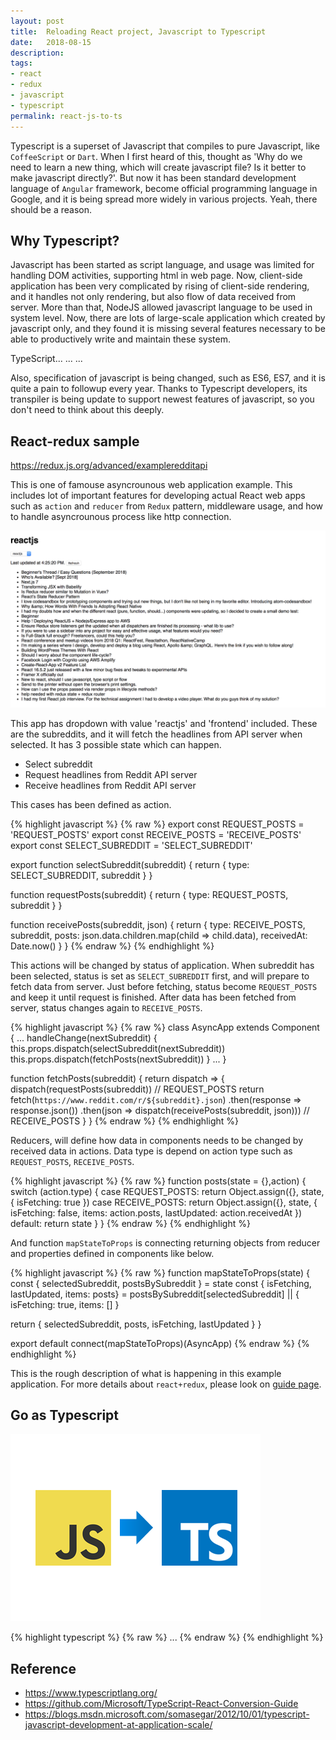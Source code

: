 ```yaml
---
layout: post
title:  Reloading React project, Javascript to Typescript
date:   2018-08-15
description: 
tags:
- react
- redux
- javascript
- typescript
permalink: react-js-to-ts
---
```



Typescript is a superset of Javascript that compiles to pure Javascript, like `CoffeeScript` or `Dart`. When I first heard of this, thought as 'Why do we need to learn a new thing, which will create javascript file? Is it better to make javascript directly?'. But now it has been standard development language of `Angular` framework, become official programming language in Google, and it is being spread more widely in various projects. Yeah, there should be a reason.


## Why Typescript?
Javascript has been started as script language, and usage was limited for handling DOM activities, supporting html in web page. Now, client-side application has been very complicated by rising of client-side rendering, and it handles not only rendering, but also flow of data received from server. More than that, NodeJS allowed javascript language to be used in system level. 
Now, there are lots of large-scale application which created by javascript only, and they found it is missing several features necessary to be able to productively write and maintain these system.

TypeScript...
...
...

Also, specification of javascript is being changed, such as ES6, ES7, and it is quite a pain to followup every year. Thanks to Typescript developers, its transpiler is being update to support newest features of javascript, so you don't need to think about this deeply.


## React-redux sample
https://redux.js.org/advanced/exampleredditapi

This is one of famouse asyncrounous web application example. This includes lot of important features for developing actual React web apps such as `action` and `reducer` from `Redux` pattern, middleware usage, and how to handle asyncrounous process like http connection. 

![Screenshot](/assets/post_img/react-js-to-ts/reddit-api-sample.png)

This app has dropdown with value 'reactjs' and 'frontend' included. These are the subreddits, and it will fetch the headlines from API server when selected. It has 3 possible state which can happen.
- Select subreddit
- Request headlines from Reddit API server
- Receive headlines from Reddit API server

This cases has been defined as action.

{% highlight javascript %}
{% raw %}
export const REQUEST_POSTS = 'REQUEST_POSTS'
export const RECEIVE_POSTS = 'RECEIVE_POSTS'
export const SELECT_SUBREDDIT = 'SELECT_SUBREDDIT'

export function selectSubreddit(subreddit) {
  return {
    type: SELECT_SUBREDDIT,
    subreddit
  }
}

function requestPosts(subreddit) {
  return {
    type: REQUEST_POSTS,
    subreddit
  }
}

function receivePosts(subreddit, json) {
  return {
    type: RECEIVE_POSTS,
    subreddit,
    posts: json.data.children.map(child => child.data),
    receivedAt: Date.now()
  }
}
{% endraw %}
{% endhighlight %}

This actions will be changed by status of application. When subreddit has been selected, status is set as `SELECT_SUBREDDIT` first, and will prepare to fetch data from server. Just before fetching, status become `REQUEST_POSTS` and keep it until request is finished. After data has been fetched from server, status changes again to `RECEIVE_POSTS`.

{% highlight javascript %}
{% raw %}
class AsyncApp extends Component {
    ...
    handleChange(nextSubreddit) {
        this.props.dispatch(selectSubreddit(nextSubreddit))
        this.props.dispatch(fetchPosts(nextSubreddit))
    }
    ...
}

function fetchPosts(subreddit) {
  return dispatch => {
    dispatch(requestPosts(subreddit))   // REQUEST_POSTS
    return fetch(`https://www.reddit.com/r/${subreddit}.json`)
      .then(response => response.json())
      .then(json => dispatch(receivePosts(subreddit, json)))    // RECEIVE_POSTS
  }
}
{% endraw %}
{% endhighlight %}

Reducers, will define how data in components needs to be changed by received data in actions. Data type is depend on action type such as `REQUEST_POSTS`, `RECEIVE_POSTS`.

{% highlight javascript %}
{% raw %}
function posts(state = {},action) {
  switch (action.type) {
    case REQUEST_POSTS:
      return Object.assign({}, state, {
        isFetching: true
      })
    case RECEIVE_POSTS:
      return Object.assign({}, state, {
        isFetching: false,
        items: action.posts,
        lastUpdated: action.receivedAt
      })
    default:
      return state
  }
}
{% endraw %}
{% endhighlight %}

And function `mapStateToProps` is connecting returning objects from reducer and properties defined in components like below.

{% highlight javascript %}
{% raw %}
function mapStateToProps(state) {
  const { selectedSubreddit, postsBySubreddit } = state
  const { isFetching, lastUpdated, items: posts} = postsBySubreddit[selectedSubreddit] || {
    isFetching: true,
    items: []
  }

  return {
    selectedSubreddit,
    posts,
    isFetching,
    lastUpdated
  }
}

export default connect(mapStateToProps)(AsyncApp)
{% endraw %}
{% endhighlight %}

This is the rough description of what is happening in this example application. For more details about `react+redux`, please look on [guide page](https://redux.js.org/).


## Go as Typescript

![Screenshot](/assets/post_img/react-js-to-ts/js-to-ts.png) 


{% highlight typescript %}
{% raw %}
...
{% endraw %}
{% endhighlight %}






## Reference
- https://www.typescriptlang.org/
- https://github.com/Microsoft/TypeScript-React-Conversion-Guide
- https://blogs.msdn.microsoft.com/somasegar/2012/10/01/typescript-javascript-development-at-application-scale/

